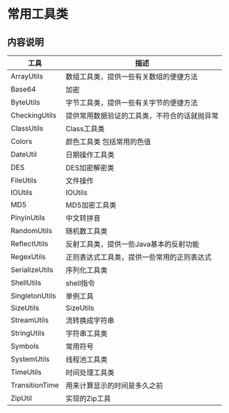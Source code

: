 # 常用工具类

## 内容说明
 工具 | 描述
 ---  | ---
 ArrayUtils|数组工具类，提供一些有关数组的便捷方法
 Base64| 加密
 ByteUtils|字节工具类，提供一些有关字节的便捷方法
 CheckingUtils|提供常用数据验证的工具类，不符合的话就抛异常
 ClassUtils|Class工具类
 Colors| 颜色工具类 包括常用的色值
 DateUtil| 日期操作工具类
 DES| DES加密解密类
 FileUtils| 文件操作
 IOUtils| IOUtils
 MD5| MD5加密工具类
 PinyinUtils|中文转拼音
 RandomUtils| 随机数工具类
 ReflectUtils|反射工具类，提供一些Java基本的反射功能
 RegexUtils|正则表达式工具类，提供一些常用的正则表达式
 SerializeUtils| 序列化工具类
 ShellUtils| shell指令
 SingletonUtils| 单例工具
 SizeUtils| SizeUtils
 StreamUtils| 流转换成字符串
 StringUtils| 字符串工具类
 Symbols|常用符号
 SystemUtils| 线程池工具类
 TimeUtils| 时间处理工具类
 TransitionTime|用来计算显示的时间是多久之前
 ZipUtil|实现的Zip工具